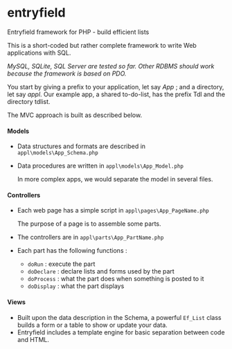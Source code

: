 # entryfield
Entryfield framework for PHP - build efficient lists

This is a short-coded but rather complete framework to write Web applications with SQL. 

*MySQL, SQLite, SQL Server are tested so far. Other RDBMS should work because the framework is based on PDO.*

You start by giving a prefix to your application, let say *App* ; and a directory, let say *appl*. 
Our example app, a shared to-do-list, has the prefix Tdl and the directory tdlist.

The MVC approach is built as described below.

#### Models
* Data structures and formats are described in `appl\models\App_Schema.php`
* Data procedures are written in `appl\models\App_Model.php` 
  
  In more complex apps, we would separate the model in several files.
#### Controllers
* Each web page has a simple script in  `appl\pages\App_PageName.php`

  The purpose of a page is to assemble some parts.
* The controllers are in `appl\parts\App_PartName.php`
* Each part has the following functions : 
  * `doRun` : execute the part 
  * `doDeclare` : declare lists and forms used by the part
  * `doProcess` : what the part does when something is posted to it
  * `doDisplay` : what the part displays  
#### Views
* Built upon the data description in the Schema, a powerful `Ef_List` class builds a form or a table to show or update your data.
* Entryfield includes a template engine for basic separation between code and HTML.



